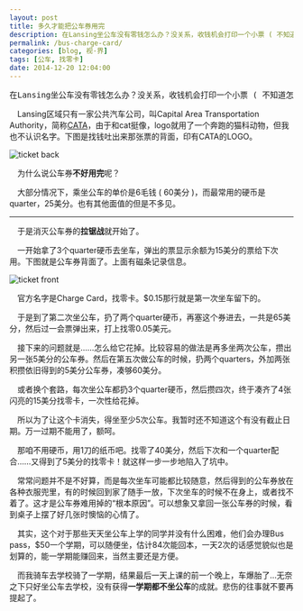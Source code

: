 ```yaml
---
layout: post
title: 多久才能把公车券用完
description: 在Lansing坐公车没有零钱怎么办？没关系，收钱机会打印一个小票 ( 不知道怎么翻译，就叫公车券吧 )，上面会有余额，下次还可以继续用……但是怎么把券用完呢。
permalink: /bus-charge-card/
categories: [blog, 视·界]
tags: [公车, 找零卡]
date: 2014-12-20 12:04:00
--- 
```

<pre>
在Lansing坐公车没有零钱怎么办？没关系，收钱机会打印一个小票 ( 不知道怎么翻译，就叫公车券吧 )，上面会有余额，下次还可以继续用……但是怎么把券用完呢。</pre>

　Lansing区域只有一家公共汽车公司，叫Capital Area Transportation Authority，简称[CATA](http://cata.org)，由于和cat挺像，logo就用了一个奔跑的猫科动物，但我也不认识名字。下图是找钱吐出来那张票的背面，印有CATA的LOGO。

![ticket back](http://lanternd.qiniudn.com/Pic4Post/bus-ticket/ticket-back.jpg "back")

　为什么说公车券**不好用完**呢？

　大部分情况下，乘坐公车的单价是6毛钱 ( 60美分 )，而最常用的硬币是quarter，25美分。也有其他面值的但是不多见。

------

　于是消灭公车券的**拉锯战**就开始了。

　一开始拿了3个quarter硬币去坐车，弹出的票显示余额为15美分的票给下次用。下图就是公车券背面了。上面有磁条记录信息。

![ticket front](http://lanternd.qiniudn.com/Pic4Post/bus-ticket/ticket-front.jpg "front")

　官方名字是Charge Card，找零卡。\$0.15那行就是第一次坐车留下的。

　于是到了第二次坐公车，扔了两个quarter硬币，再塞这个券进去，一共是65美分，然后过一会票弹出来，打上找零0.05美元。

　接下来的问题就是……怎么给它花掉。比较容易的做法是再多坐两次公车，攒出另一张5美分的公车券。然后在第五次做公车的时候，扔两个quarters，外加两张积攒依旧得到的5美分公车券，凑够60美分。

　或者换个套路，每次坐公车都扔3个quarter硬币，然后攒四次，终于凑齐了4张闪亮的15美分找零卡，一次性给花掉。

　所以为了让这个卡消失，得坐至少5次公车。我暂时还不知道这个有没有截止日期。万一过期不能用了，额呵。

　那咱不用硬币，用1刀的纸币吧。找零了40美分，然后下次和一个quarter配合……又得到了5美分的找零卡！就这样一步一步地陷入了坑中。

　常常问题并不是不好算，而是每次坐车可能都比较随意，然后得到的公车券放在各种衣服兜里，有的时候回到家了随手一放，下次坐车的时候不在身上，或者找不着了。这才是公车券难用掉的“根本原因”。可以想象又拿回一张公车券的时候，看到桌子上摆了好几张时懊恼的心情了。

　其实，这个对于那些天天坐公车上学的同学并没有什么困难，他们会办理Bus pass，\$50一个学期，可以随便坐，估计84次能回本，一天2次的话感觉貌似也是划算的，能一学期能赚回来，当然主要还是方便。

　而我骑车去学校骑了一学期，结果最后一天上课的前一个晚上，车爆胎了…无奈之下只好坐公车去学校，没有获得**一学期都不坐公车**的成就。悲伤的往事就不要再提起了。